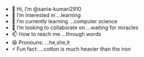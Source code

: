 - 👋 Hi, I’m @sania-kumari2910
- 👀 I’m interested in ...learning
- 🌱 I’m currently learning ...computer science
- 💞️ I’m looking to collaborate on ...waiting for miracles
- 📫 How to reach me ...through words
- 😄 Pronouns: ...he,she,it
- ⚡ Fun fact: ...cotton is much heavier than the iron

<!---
sania-kumari2910/sania-kumari2910 is a ✨ special ✨ repository because its `README.md` (this file) appears on your GitHub profile.
You can click the Preview link to take a look at your changes.
--->
